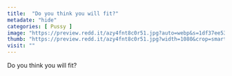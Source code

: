 ```yaml
---
title:  "Do you think you will fit?"
metadate: "hide"
categories: [ Pussy ]
image: "https://preview.redd.it/azy4fnt8c0r51.jpg?auto=webp&s=1df37ee534af599e496a2d143afee754a9d3bfc5"
thumb: "https://preview.redd.it/azy4fnt8c0r51.jpg?width=1080&crop=smart&auto=webp&s=8a874d3e3fade69851ae44bd7659a1aca3f53a21"
visit: ""
---
```

Do you think you will fit?
